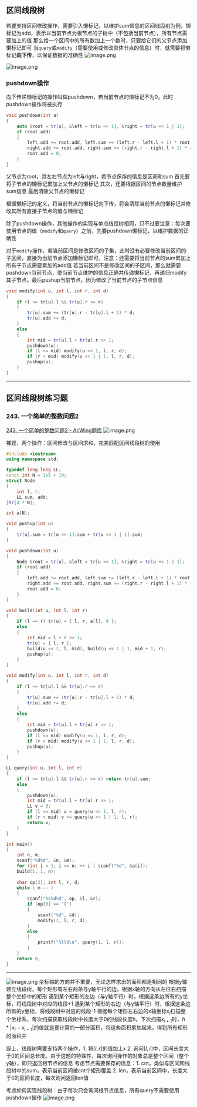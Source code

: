```toc
```
## 区间线段树
若要支持区间修改操作，需要引入懒标记，以维护sum信息的区间线段树为例，懒标记为add，表示以当前节点为根节点的子树中（不包括当前节点），所有节点需要加上的值
那么给一个区间中的所有数加上一个数时，只要给它们的父节点添加懒标记即可
当`query`或`modify`（需要使用或修改具体节点的信息）时，就需要将懒标记**向下传**，以保证数据的准确性
![image.png](https://raw.githubusercontent.com/ren77281/pigco-image/main/img/20230731110005.png)

![image.png](https://raw.githubusercontent.com/ren77281/pigco-image/main/img/20230731110459.png)
### pushdown操作
向下传递懒标记的操作叫做pushdown，若当前节点的懒标记不为0，此时pushdown操作将被执行
```cpp
void pushdown(int u)
{
	auto &root = tr[u], &left = tr[u << 1], &right = tr[u << 1 | 1];
	if (root.add)
	{
		left.add += root.add, left.sum += (left.r - left.l + 1) * root.add;
		right.add += root.add, right.sum += (right.r - right.l + 1) * root.add;
		root.add = 0;
	}
}
```
父节点为root，其左右节点为left与right，若节点保存的信息是区间和sum
首先要将子节点的懒标记累加上父节点的懒标记
其次，还要根据区间的节点数量维护sum信息
最后清除父节点的懒标记

根据懒标记的定义，将当前节点的懒标记向下传，将会清除当前节点的懒标记并修改其所有直接子节点的值与懒标记

除了pushdown操作，其他操作的实现与单点线段树相同，只不过要注意：每次要使用节点的值（`modify`和`query`）之前，先要pushdown懒标记，以维护数据的正确性

对于`modify`操作，若当前区间是修改区间的子集，此时没有必要修改当前区间的子区间，直接为当前节点添加懒标记即可，注意：还需要将当前节点的sum累加上所有子节点需要累加的add值
若当前区间不是修改区间的子区间，那么就需要pushdown当前节点，使当前节点维护的信息正确并传递懒标记，再递归modify其子节点。最后pushup当前节点，因为修改了当前节点的子节点信息
```cpp
void modify(int u, int l, int r, int d)
{
	if (l <= tr[u].l && tr[u].r <= r) 
	{
		tr[u].sum += (tr[u].r - tr[u].l + 1) * d;
		tr[u].add += d;
	}
	else
	{
		int mid = tr[u].l + tr[u].r >> 1;
		pushdown(u);
		if (l <= mid) modify(u << 1, l, r, d);
		if (r > mid) modify(u << 1 | 1, l, r, d);
		pushup(u);
	}
}
```
***
## 区间线段树练习题
### 243. 一个简单的整数问题2
[243. 一个简单的整数问题2 - AcWing题库](https://www.acwing.com/problem/content/244/)
![image.png](https://raw.githubusercontent.com/ren77281/pigco-image/main/img/20230731145451.png)

裸题，两个操作：区间修改与区间求和，完美匹配区间线段树的使用
```cpp
#include <iostream>
using namespace std;

typedef long long LL;
const int N = 1e5 + 10;
struct Node
{
    int l, r;
    LL sum, add;
}tr[4 * N];

int a[N];

void pushup(int u)
{
    tr[u].sum = tr[u << 1].sum + tr[u << 1 | 1].sum;
}

void pushdown(int u)
{
    Node &root = tr[u], &left = tr[u << 1], &right = tr[u << 1 | 1];
    if (root.add)
    {
        left.add += root.add, left.sum += (left.r - left.l + 1) * root.add;   
        right.add += root.add, right.sum += (right.r - right.l + 1) * root.add;
        root.add = 0;
    }
}

void build(int u, int l, int r)
{
    if (l == r) tr[u] = { l, r, a[l], 0 };
    else
    {
        int mid = l + r >> 1;
        tr[u] = { l, r };
        build(u << 1, l, mid), build(u << 1 | 1, mid + 1, r);
        pushup(u);
    }
}

void modify(int u, int l, int r, int d)
{
    if (l <= tr[u].l && tr[u].r <= r)
    {
        tr[u].sum += (tr[u].r - tr[u].l + 1) * d;
        tr[u].add += d;
    }
    else
    {
        int mid = tr[u].l + tr[u].r >> 1;
        pushdown(u);
        if (l <= mid) modify(u << 1, l, r, d);
        if (r > mid) modify(u << 1 | 1, l, r, d);
        pushup(u);
    }
}

LL query(int u, int l, int r)
{
    if (l <= tr[u].l && tr[u].r <= r) return tr[u].sum;
    else
    {
        pushdown(u);
        int mid = tr[u].l + tr[u].r >> 1;
        LL v = 0;
        if (l <= mid) v = query(u << 1, l, r);
        if (r > mid) v += query(u << 1 | 1, l, r);
        return v;
    }
}

int main()
{
    int n, m;
    scanf("%d%d", &n, &m);
    for (int i = 1; i <= n; ++ i ) scanf("%d", &a[i]);
    build(1, 1, n);
    
    char op[2]; int l, r, d;
    while ( m -- )
    {
        scanf("%s%d%d", op, &l, &r);
        if (op[0] == 'C')
        {
            scanf("%d", &d);
            modify(1, l, r, d);
        }
        else
        {
            printf("%lld\n", query(1, l, r));
        }
    }
    return 0;
}
```
***

![image.png](https://raw.githubusercontent.com/ren77281/pigco-image/main/img/20230731153013.png)
坐标轴的方向并不重要，无论怎样求出的面积都是相同的
根据y轴建立线段树，每个矩形有左右两条与y轴平行的边，根据x轴的方向从左往右扫描整个坐标中的矩形
遇到某个矩形的左边（与y轴平行）时，根据这条边所有的y坐标，将线段树中对应的线段+1
遇到某个矩形的右边（与y轴平行）时，根据这条边所有的y坐标，将线段树中对应的线段-1
根据每个矩形左右边的x轴坐标$x_i$扫描整个坐标系，每次扫描获取线段树中长度大于0的线段长度h，下次扫描$x_{i+1}$时，$h * |x_i - x_{i+1}|$的值就是要计算的一部分面积，将这些面积累加起来，得到所有矩形的面积并

综上，线段树需要支持两个操作，1. 将$[l, r]$的值加上x   2. 询问$[l, r]$中，区间长度大于0的区间总长度。由于这题的特殊性，每次询问操作的对象总是整个区间（整个y轴），即只返回根节点的信息
考虑节点需要保存的信息：1. cnt，类似与区间和线段树中的sum，表示当前区间被cnt个矩形覆盖 2. len，表示当前区间中，长度大于0的区间长度，每次询问返回len值

考虑如何实现线段树：由于每次只会询问根节点信息，所有query不需要使用pushdown操作
![image.png](https://raw.githubusercontent.com/ren77281/pigco-image/main/img/20230731153358.png)
